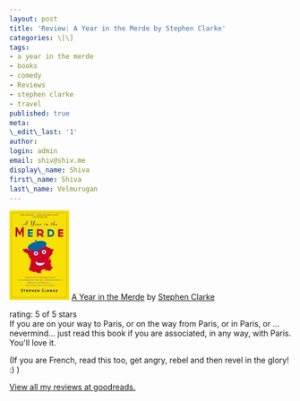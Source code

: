 ```yaml
---
layout: post
title: 'Review: A Year in the Merde by Stephen Clarke'
categories: \[\]
tags:
- a year in the merde
- books
- comedy
- Reviews
- stephen clarke
- travel
published: true
meta:
\_edit\_last: '1'
author:
login: admin
email: shiv@shiv.me
display\_name: Shiva
first\_name: Shiva
last\_name: Velmurugan
---
```


[![A Year in the Merde](/images/10765.jpg)][0] [A Year in the Merde][0] by [Stephen Clarke][1]

rating: 5 of 5 stars  
If you are on your way to Paris, or on the way from Paris, or in Paris, or ... nevermind... just read this book if you are associated, in any way, with Paris. You'll love it.

(If you are French, read this too, get angry, rebel and then revel in the glory! :) )

[View all my reviews at goodreads.][2]


[0]: http://www.goodreads.com/book/show/10765.A_Year_in_the_Merde?utm_medium=api&utm_source=blog_review
[1]: http://www.goodreads.com/author/show/7041.Stephen_Clarke
[2]: http://www.goodreads.com/review/list/856502?utm_medium=api&utm_source=blog_review